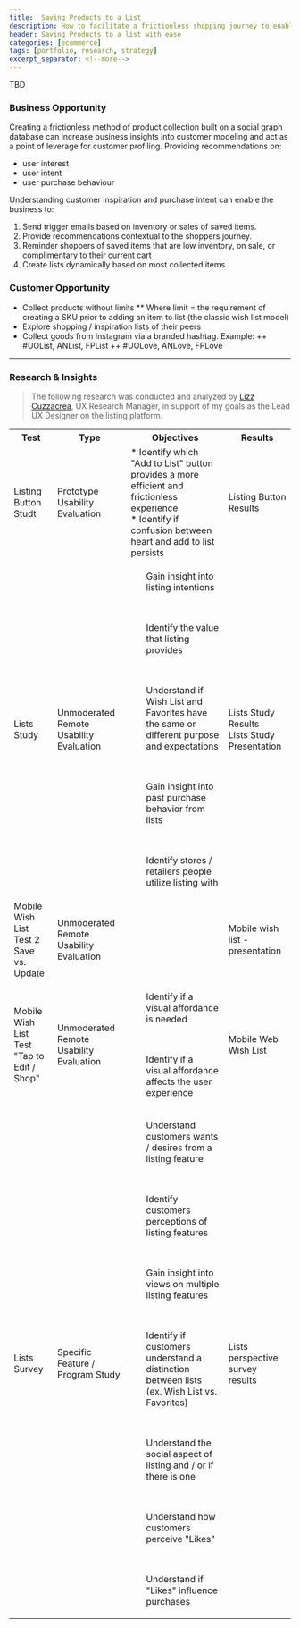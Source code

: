 ```yaml
---
title:  Saving Products to a List
description: How to facilitate a frictionless shopping journey to enable customers to save items to a list for inspiration, purchase, and sharing. 
header: Saving Products to a list with ease
categories: [ecommerce]
tags: [portfolio, research, strategy]
excerpt_separator: <!--more-->
---
```


TBD
<!--more-->

### Business Opportunity
Creating a frictionless method of product collection built on a social graph database can increase business insights into customer modeling and act as a point of leverage for customer profiling. Providing recommendations on: 
  + user interest
  + user intent
  + user purchase behaviour

Understanding customer inspiration and purchase intent can enable the business to: 
1. Send trigger emails based on inventory or sales of saved items.
2. Provide recommendations contextual to the shoppers journey. 
3. Reminder shoppers of saved items that are low inventory, on sale, or complimentary to their current cart
4. Create lists dynamically based on most collected items

### Customer Opportunity
  + Collect products without limits
    ** Where limit = the requirement of creating a SKU prior to adding an item to list (the classic wish list model)
  + Explore shopping / inspiration lists of their peers
  + Collect goods from Instagram via a branded hashtag. Example: 
    ++ #UOList, ANList, FPList
    ++ #UOLove, ANLove, FPLove

---

### Research & Insights
>The following research was conducted and analyzed by <a href="https://www.linkedin.com/in/lizzcuzzacrea/">Lizz Cuzzacrea</a>, UX Research Manager, in support of my goals as the Lead UX Designer on the listing platform. 

<table>
  <tr>
    <th>Test</th>
    <th>Type</th>
    <th>Objectives</th>
    <th>Results</th>
  </tr>
  <tr>
    <td>Listing Button Studt</td>
    <td>Prototype Usability Evaluation</td>
    <td>* Identify which "Add to List" button provides a more efficient and frictionless experience<br>* Identify if confusion between heart and add to list persists</td>
    <td>Listing Button Results</td>
  </tr>
  <tr>
    <td>Lists Study</td>
    <td>Unmoderated Remote Usability Evaluation</td>
    <td><ul>Gain insight into listing intentions</ul><br><ul>Identify the value that listing provides</ul><br><ul>Understand if Wish List and Favorites have the same or different purpose and expectations</ul><br><ul>Gain insight into past purchase behavior from lists</ul><br><ul>Identify stores / retailers people utilize listing with</ul></td>
    <td>Lists Study Results<br>Lists Study Presentation</td>
  </tr>
  <tr>
    <td>Mobile Wish List Test 2<br>Save vs. Update</td>
    <td>Unmoderated Remote Usability Evaluation</td>
    <td></td>
    <td>Mobile wish list - presentation</td>
  </tr>
  <tr>
    <td>Mobile Wish List Test<br>"Tap to Edit / Shop"</td>
    <td>Unmoderated Remote Usability Evaluation</td>
    <td><ul>Identify if a visual affordance is needed</ul><br><ul>Identify if a visual affordance affects the user experience</ul></td>
    <td>Mobile Web Wish List</td>
  </tr>
  <tr>
    <td>Lists Survey</td>
    <td>Specific Feature / Program Study</td>
    <td><ul>Understand customers wants / desires from a listing feature</ul><br><ul>Identify customers perceptions of listing features</ul><br><ul>Gain insight into views on multiple listing features</ul><br><ul>Identify if customers understand a distinction between lists (ex. Wish List vs. Favorites)</ul><br><ul>Understand the social aspect of listing and / or if there is one</ul><br><ul>Understand how customers perceive "Likes"</ul><br><ul>Understand if "Likes" influence purchases</ul></td>
    <td>Lists perspective survey results</td>
  </tr>
</table>

